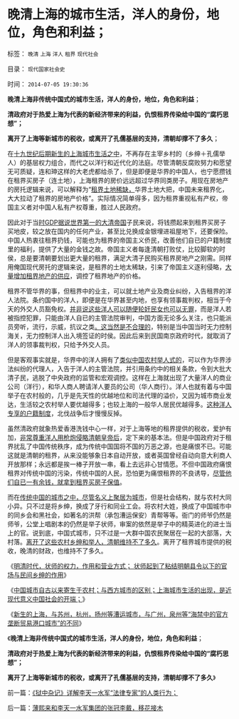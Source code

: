 # 晚清上海的城市生活，洋人的身份，地位，角色和利益；

标签： `晚清` `上海` `洋人` `租界` `现代社会` 

目录： `现代国家社会史`

时间： `2014-07-05 19:30:36`

**晚清上海非传统中国式的城市生活，洋人的身份，地位，角色和利益**；

**清政府对于热爱上海为代表的新经济带来的利益，仇恨租界传染给中国的“腐朽思想”；**

**离开了上海等新城市的税收，或离开了孔儒基层的支持，清朝却撑不了多久**；

在[十九世纪后期新生的上海城市生活之中](../../../2014/7/1/被传统中国农村包围中仇视的，新生的上海城市生活.md)，不再存在主宰乡村的（乡绅＋孔儒举人）的基层权力组合，而代之以洋行和近代化的法庭。尽管清朝反腐败努力和愿望无可质疑，连和珅这样的大老虎都给杀了，但是即便是华界的中国人，也宁愿攒钱在租界买房子（连土地），上海租界的房价远远超过华界同类房子。用现在房地产的房托逻辑来说，可以解释为“[租界土地稀缺，](../../../2009/1/18/土地资源不可再生是开发商的谎言，粮食危机子虚乌有.md)华界土地大把，中国未来租界化，大大拉动了租界的房地产价格”。实际情况简单得多，因为租界重视私有产权，帝国主义者对中国人私有产权尊重，胜过人民政府。

因此对于当[时GDP据说世界第一的大清帝国](../../../2008/11/11/计划经济调用通货膨胀：政府的成本有意义吗？.md)子民来说，将钱攒起来到租界买房子买地皮，较之放在国内的任何产业，甚至比兑换成金银埋进祖屋地下，还要保险。中国人热衷往租界扔钱，可能也为租界的帝国主义侨民，改善他们自已的户籍制度里的福利，提供了大量的金钱之故。帝国主义者每逢清朝打败仗，比较脚软的时侯，总是要清朝要划出更大量的租界，满足大清子民购买租界房地产之刚需。同样用俺国现代房托的逻辑来说，是租界的土地太稀缺，引来了帝国主义逐利侵略，[大量增加租界地产的供应](../../../2013/11/23/商品房＝小产权房&nbsp;＋&nbsp;特许权税.md)，调控了租界地产的价格。

租界不管华界的事，但租界中的业主，可以就土地产业及商业纠纷，入告租界的洋人法院。条约国中的洋人，即便是在华界甚至内地，也享有领事裁判权，相当于今天的外交人员豁免权。[并非说这些洋人可以随便轮奸民女也可以无罪](http://blog.sina.com.cn/s/blog_5563a64d0102eirl.html)，而是洋人若被指控犯罪，只能由洋人自已的主管法院审判，中国方面无论多么关注，也只能派员旁听，流行，示威，抗议之类[。这当然是不合理的](../../../2013/12/28/公众分不清西方左右派和“人权派”，及“极端自由主义”.md)，特别是当中国当时无力控制海关，无力控制洋人出入境签证的时侯。因此后来到民国南京政府时代，就取消了洋人的领事裁判权，只给予外交人员。

但是客观事实就是，华界中的洋人拥有了[类似中国农村举人式的](../../../2013/2/10/明朝科举，知县，举人，教师，律师，状师和讼棍；.md)，可以作为华界涉法纠纷的代理人，入告于洋人的主管法院，并引用条约中的相关条款，令到大批大清子民，逃脱了中央政府的监管和宏观调控。这样在上海就出现了大量洋人的商业公司（洋行），和华人商人聘请洋人要员的公司（华人商行）。洋人也就有着与中国举子在农村般的，几乎是先天性的优越地位和司法代理的溢价，又因为城市商业发达，生活较之农村举人要优越得多；也较上海的一般华人居民优越得多。[这种洋人专享的户籍制度](../../../2013/1/26/水利帝国和科斯定理，盲目接轨中国的国际惯例.md)，北伐战争后才慢慢反掉。

虽然清政府就象热爱香港洗钱中心一样，对于上海等地的租界提供的税收，爱护有加，[非常尊重洋人用枪炮侵略清朝皇帝后](../../../2009/1/30/&quot;愚蠢的战争&quot;可能也是聪明政治的工具.md)，定下来的基本法。但是中国政府对于租界扰乱了中国传统秩序，成为传统中国国将不国的万恶之源，也是痛恨不已。可能这就是清朝的租界，从来没能够象日本自动开放，或者英国曾经自动向意大利商人开放那样；永远都是挨一棒子开放一串，看上去远非心甘情愿。不但中国政府痛恨租界对传统中国的污染，传统中国的人民，恐怕更为痛恨租界的不良诱导，[尽管他们自已一有余钱，就拿到租界买房子保值](../../../2010/4/22/奥地利学派：世界上最不能保值的就是房子！.md)。

而在[传统中国的城市之中，尽管名义上聚居为城市](../../../2014/6/29/中国城市自古以来寄生于农村；与西方城市的区别；.md)，但是社会结构，就与农村大同小异。只不过是将乡绅，换成了牙行和同业工会。将农村大姓，换成了中国城市中的同乡会和黑社会，如著名的洪帮（承包漕运保安）青帮等等。衙门的师爷仍然是师爷，公堂上唱剧本的仍然是举子状师，审案的依然是举子中的精英进化的进士当上的官。说到底，中国式城市，只不过是一大群中国农民聚居在一起的大部落，大村落。[离开了这些农村乡绅和举人，清朝维持不了多久](http://blog.sina.com.cn/s/blog_5563a64d0102uwc7.html)。离开了租界城市提供的税收，晚清的财政，也维持不了多久。

《[明清时代，状师的权力，作用和营业方式；
状师起到了粘结明朝县令以下的官场与民间乡绅的作用](http://blog.sina.com.cn/s/blog_5563a64d0102uwc7.html)》

《[中国城市自古以来寄生于农村；与西方城市的区别；上海城市生活的出现，是近现代意义中国社会的开端；](../../../2014/6/29/中国城市自古以来寄生于农村；与西方城市的区别；.md)》

《[新生的上海，与苏州，杭州，扬州等漕运城市，与广州，泉州等“海禁中的官方垄断贸易港口城市”的不同](../../../2014/7/1/被传统中国农村包围中仇视的，新生的上海城市生活.md)》

《**晚清上海非传统中国式的城市生活，洋人的身份，地位，角色和利益**；

**清政府对于热爱上海为代表的新经济带来的利益，仇恨租界传染给中国的“腐朽思想”；**

**离开了上海等新城市的税收，或离开了孔儒基层的支持，清朝却撑不了多久**》



前一篇：[《狱中杂记》详解李天一水军“法律专家”的人类行为；](../../../2014/7/5/《狱中杂记》详解李天一水军“法律专家”的人类行为；.md)

后一篇：[薄熙来和李天一水军集团的张冠李戴，移花接木](http://blog.sina.com.cn/s/blog_5563a64d0102uwue.html)